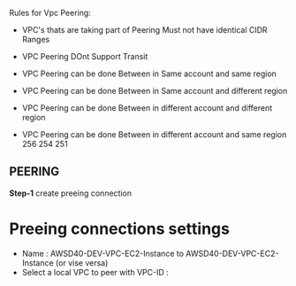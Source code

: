 Rules for Vpc Peering:
- VPC's thats are taking part of Peering Must not have identical CIDR Ranges
- VPC Peering DOnt Support Transit 

- VPC Peering can be done Between in Same account and  same region 
- VPC Peering can be done Between in Same account and different region 
- VPC Peering can be done Between in different account and different region
- VPC Peering can be done Between in different account and same region  
256
254
251

## PEERING
**Step-1** create preeing connection 
# Preeing connections settings 
- Name : AWSD40-DEV-VPC-EC2-Instance to AWSD40-DEV-VPC-EC2-Instance (or vise versa)
- Select a local VPC to peer with VPC-ID : 